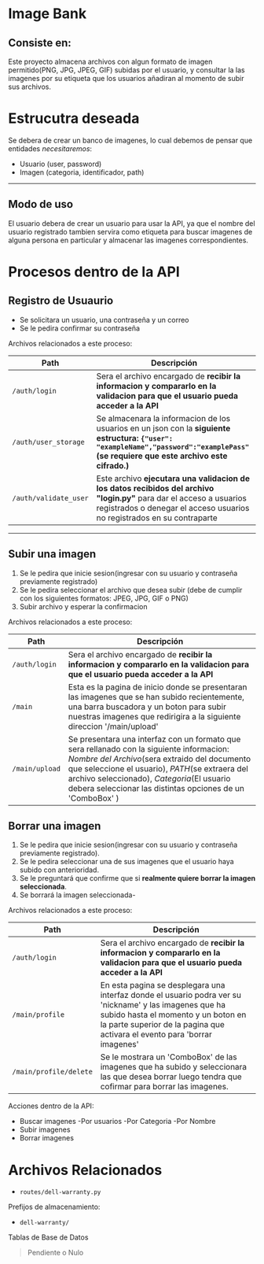 # Image Bank
## Consiste en:

Este proyecto almacena archivos con algun formato de imagen permitido(PNG, JPG, JPEG, GIF) subidas por el usuario, y consultar la las imagenes por su etiqueta que los usuarios añadiran al momento de subir sus archivos.

# Estrucutra deseada
Se debera de crear un banco de imagenes, lo cual debemos de pensar que entidades *necesitaremos*:

- Usuario (user, password)
- Imagen (categoria, identificador, path)

---

## Modo de uso

El usuario debera de crear un usuario para usar la API, ya que el nombre del usuario registrado tambien servira como etiqueta para buscar imagenes de alguna persona en particular y almacenar las imagenes correspondientes.

# Procesos dentro de la API
## Registro de Usuaurio
- Se solicitara un usuario, una contraseña y un correo
- Se le pedira confirmar su contraseña

Archivos relacionados a este proceso:

| Path                    | Descripción                                         |
| ----------------------- | --------------------------------------------------- |
| `/auth/login`         | Sera el archivo encargado de **recibir la informacion y compararlo en la validacion para que el usuario pueda acceder a la API**                           |
| `/auth/user_storage` | Se almacenara la informacion de los usuarios en un json con la **siguiente estructura: ```{"user": "exampleName","password":"examplePass"``` (se requiere que este archivo este cifrado.)**   |
| `/auth/validate_user`  | Este archivo **ejecutara una validacion de los datos recibidos del archivo "login.py"** para dar el acceso a usuarios registrados o denegar el acceso usuarios no registrados en su contraparte |

 ---

## Subir una imagen
1. Se le pedira que inicie sesion(ingresar con su usuario y contraseña previamente registrado)
2. Se le pedira seleccionar el archivo que desea subir (debe de cumplir con los siguientes formatos: JPEG, JPG, GIF o PNG)
3. Subir archivo y esperar la confirmacion

Archivos relacionados a este proceso:

| Path                    | Descripción                                         |
| ----------------------- | --------------------------------------------------- |
| `/auth/login`         | Sera el archivo encargado de **recibir la informacion y compararlo en la validacion para que el usuario pueda acceder a la API**                           |
| `/main`  | Esta es la pagina de inicio donde se presentaran las imagenes que se han subido recientemente, una barra buscadora y un boton para subir nuestras imagenes que redirigira a la siguiente direccion '/main/upload' |
| `/main/upload` | Se presentara una interfaz con un formato que sera rellanado con la siguiente informacion: *Nombre del Archivo*(sera extraido del documento que seleccione el usuario), *PATH*(se extraera del archivo seleccionado), *Categoria*(El usuario debera seleccionar las distintas opciones de un 'ComboBox' )   |

## Borrar una imagen
1. Se le pedira que inicie sesion(ingresar con su usuario y contraseña previamente registrado).
2. Se le pedira seleccionar una de sus imagenes que el usuario haya subido con anterioridad.
3. Se le preguntará que confirme que si **realmente quiere borrar la imagen seleccionada**.
4. Se borrará la imagen seleccionada-

Archivos relacionados a este proceso:

| Path                    | Descripción                                         |
| ----------------------- | --------------------------------------------------- |
| `/auth/login`         | Sera el archivo encargado de **recibir la informacion y compararlo en la validacion para que el usuario pueda acceder a la API**                           |
| `/main/profile`  | En esta pagina se desplegara una interfaz donde el usuario podra ver su 'nickname' y las imagenes que ha subido hasta el momento y un boton en la parte superior de la pagina que activara el evento para 'borrar imagenes' |
| `/main/profile/delete` | Se le mostrara un 'ComboBox' de las imagenes que ha subido y seleccionara las que desea borrar luego tendra que cofirmar para borrar las imagenes.  |


Acciones dentro de la API:

- Buscar imagenes
  -Por usuarios
  -Por Categoria
  -Por Nombre
- Subir imagenes
- Borrar imagenes

# Archivos Relacionados

 - `routes/dell-warranty.py`

Prefijos de almacenamiento:

 - `dell-warranty/`

Tablas de Base de Datos

> Pendiente o Nulo

